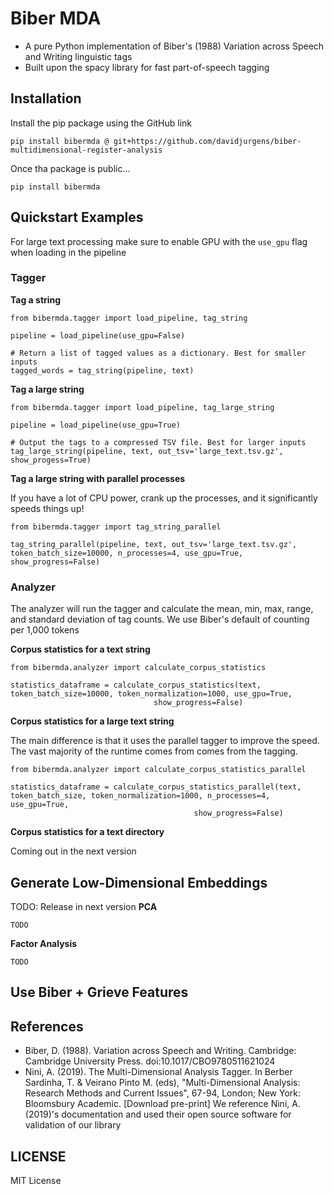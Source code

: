 # Biber MDA

- A pure Python implementation of Biber\'s (1988) Variation across Speech and Writing linguistic tags
- Built upon the spacy library for fast part-of-speech tagging

## Installation

Install the pip package using the GitHub link

```pip install bibermda @ git+https://github.com/davidjurgens/biber-multidimensional-register-analysis```

Once tha package is public...

```pip install bibermda```

## Quickstart Examples

For large text processing make sure to enable GPU with the `use_gpu` flag when loading in the pipeline

### Tagger

**Tag a string**
```
from bibermda.tagger import load_pipeline, tag_string

pipeline = load_pipeline(use_gpu=False)

# Return a list of tagged values as a dictionary. Best for smaller inputs  
tagged_words = tag_string(pipeline, text)
```

**Tag a large string**
```
from bibermda.tagger import load_pipeline, tag_large_string

pipeline = load_pipeline(use_gpu=True)

# Output the tags to a compressed TSV file. Best for larger inputs
tag_large_string(pipeline, text, out_tsv='large_text.tsv.gz', show_progess=True)
```

**Tag a large string with parallel processes**

If you have a lot of CPU power, crank up the processes, and it significantly speeds things up!
```
from bibermda.tagger import tag_string_parallel

tag_string_parallel(pipeline, text, out_tsv='large_text.tsv.gz', token_batch_size=10000, n_processes=4, use_gpu=True, show_progress=False)
```


###  Analyzer

The analyzer will run the tagger and calculate the mean, min, max, range, and standard deviation of tag counts. We use
Biber's default of counting per 1,000 tokens

**Corpus statistics for a text string**
```
from bibermda.analyzer import calculate_corpus_statistics

statistics_dataframe = calculate_corpus_statistics(text, token_batch_size=10000, token_normalization=1000, use_gpu=True,
                                show_progress=False)
```

**Corpus statistics for a large text string**

The main difference is that it uses the parallel tagger to improve the speed. The vast majority of the runtime comes from 
comes from the tagging. 
```
from bibermda.analyzer import calculate_corpus_statistics_parallel

statistics_dataframe = calculate_corpus_statistics_parallel(text, token_batch_size, token_normalization=1000, n_processes=4, use_gpu=True,
                                         show_progress=False)
```

**Corpus statistics for a text directory**

Coming out in the next version

## Generate Low-Dimensional Embeddings

TODO: Release in next version
**PCA**

``` TODO ```

**Factor Analysis**

``` TODO ```

## Use Biber + Grieve Features


## References
- Biber, D. (1988). Variation across Speech and Writing. Cambridge: Cambridge University Press. doi:10.1017/CBO9780511621024
- Nini, A. (2019). The Multi-Dimensional Analysis Tagger. In Berber Sardinha, T. & Veirano Pinto M. (eds), "Multi-Dimensional Analysis: Research Methods and Current Issues", 67-94, London; New York: Bloomsbury Academic. [Download pre-print]
We reference Nini, A. (2019)'s documentation and used their open source software for validation of our library

## LICENSE
MIT License